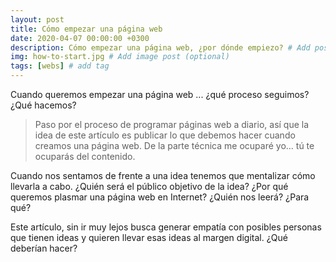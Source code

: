 ```yaml
---
layout: post
title: Cómo empezar una página web
date: 2020-04-07 00:00:00 +0300
description: Cómo empezar una página web, ¿por dónde empiezo? # Add post description (optional)
img: how-to-start.jpg # Add image post (optional)
tags: [webs] # add tag
---
```


Cuando queremos empezar una página web ... ¿qué proceso seguimos? ¿Qué hacemos?

>Paso por el proceso de programar páginas web a diario, así que la idea de este artículo es publicar lo que debemos hacer cuando creamos una página web. De la parte técnica me ocuparé yo... tú te ocuparás del contenido.

Cuando nos sentamos de frente a una idea tenemos que mentalizar cómo llevarla a cabo. ¿Quién será el público objetivo de la idea? ¿Por qué queremos plasmar una página web en Internet? ¿Quién nos leerá? ¿Para qué?

Este artículo, sin ir muy lejos busca generar empatía con posibles personas que tienen ideas y quieren llevar esas ideas al margen digital. ¿Qué deberían hacer?